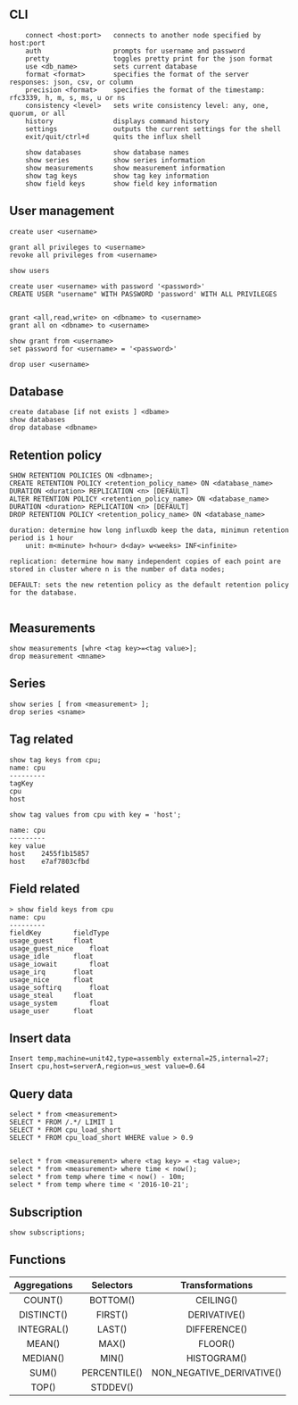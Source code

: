 ## CLI
```
    connect <host:port>   connects to another node specified by host:port
    auth                  prompts for username and password
    pretty                toggles pretty print for the json format
    use <db_name>         sets current database
    format <format>       specifies the format of the server responses: json, csv, or column
    precision <format>    specifies the format of the timestamp: rfc3339, h, m, s, ms, u or ns
    consistency <level>   sets write consistency level: any, one, quorum, or all
    history               displays command history
    settings              outputs the current settings for the shell
    exit/quit/ctrl+d      quits the influx shell

    show databases        show database names
    show series           show series information
    show measurements     show measurement information
    show tag keys         show tag key information
    show field keys       show field key information
```
## User management
```
create user <username>

grant all privileges to <username>
revoke all privileges from <username>

show users

create user <username> with password '<password>'
CREATE USER "username" WITH PASSWORD 'password' WITH ALL PRIVILEGES


grant <all,read,write> on <dbname> to <username>
grant all on <dbname> to <username>

show grant from <username>
set password for <username> = '<password>'

drop user <username>

```

## Database
```
create database [if not exists ] <dbame>
show databases
drop database <dbname> 

```
## Retention policy
```
SHOW RETENTION POLICIES ON <dbname>;
CREATE RETENTION POLICY <retention_policy_name> ON <database_name> DURATION <duration> REPLICATION <n> [DEFAULT]
ALTER RETENTION POLICY <retention_policy_name> ON <database_name> DURATION <duration> REPLICATION <n> [DEFAULT]
DROP RETENTION POLICY <retention_policy_name> ON <database_name>

duration: determine how long influxdb keep the data, minimun retention period is 1 hour
    unit: m<minute> h<hour> d<day> w<weeks> INF<infinite>
    
replication: determine how many independent copies of each point are stored in cluster where n is the number of data nodes;

DEFAULT: sets the new retention policy as the default retention policy for the database.


```


## Measurements  

```
show measurements [whre <tag key>=<tag value>];
drop measurement <mname>
```

## Series
```
show series [ from <measurement> ];
drop series <sname>
```

## Tag related
```
show tag keys from cpu;
name: cpu
---------
tagKey
cpu
host
```
```
show tag values from cpu with key = 'host';

name: cpu
---------
key value
host    2455f1b15857
host    e7af7803cfbd
```

## Field related
```
> show field keys from cpu
name: cpu
---------
fieldKey        fieldType
usage_guest     float
usage_guest_nice    float
usage_idle      float
usage_iowait        float
usage_irq       float
usage_nice      float
usage_softirq       float
usage_steal     float
usage_system        float
usage_user      float

```
## Insert data
```
Insert temp,machine=unit42,type=assembly external=25,internal=27;
Insert cpu,host=serverA,region=us_west value=0.64
```

## Query data
```
select * from <measurement>
SELECT * FROM /.*/ LIMIT 1
SELECT * FROM cpu_load_short
SELECT * FROM cpu_load_short WHERE value > 0.9


select * from <measurement> where <tag key> = <tag value>;
select * from <measurement> where time < now();
select * from temp where time < now() - 10m;
select * from temp where time < '2016-10-21';
```




## Subscription
```
show subscriptions;
```

## Functions

|Aggregations|    Selectors|   Transformations|
|:---:|:---:|:---:|
|COUNT()| BOTTOM()  |  CEILING()|
|DISTINCT()|  FIRST()| DERIVATIVE()|
|INTEGRAL()|  LAST()|  DIFFERENCE()|
|MEAN() | MAX()  | FLOOR()|
|MEDIAN() |   MIN() |  HISTOGRAM() |
|SUM() |  PERCENTILE() |   NON\_NEGATIVE\_DERIVATIVE()|
|TOP()   |STDDEV()|
